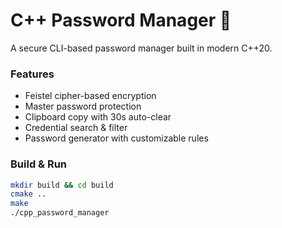 # C++ Password Manager 🔐

A secure CLI-based password manager built in modern C++20.

### Features
- Feistel cipher-based encryption
- Master password protection
- Clipboard copy with 30s auto-clear
- Credential search & filter
- Password generator with customizable rules

### Build & Run

```bash
mkdir build && cd build
cmake ..
make
./cpp_password_manager
